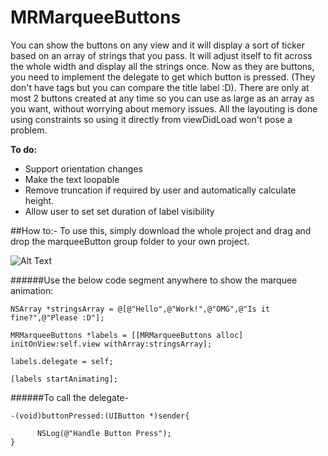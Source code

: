 # MRMarqueeButtons
You can show the buttons on any view and it will display a sort of ticker based on an array of strings that you pass. It will adjust itself to fit across the whole width and display all the strings once. Now as they are buttons, you need to implement the delegate to get which button is pressed. (They don't have tags but you can compare the title label :D). There are only at most 2 buttons created at any time so you can use as large as an array as you want, without worrying about memory issues. All the layouting is done using constraints so using it directly from viewDidLoad won't pose a problem.

**To do:** 
  * Support orientation changes
  * Make the text loopable
  * Remove truncation if required by user and automatically calculate height.
  * Allow user to set set duration of label visibility

##How to:-
To use this, simply download the whole project and drag and drop the marqueeButton group folder to your own project.

![Alt Text](https://thumbs.gfycat.com/WhichOpenCrustacean-size_restricted.gif)

######Use the below code segment anywhere to show the marquee animation:
    
    NSArray *stringsArray = @[@"Hello",@"Work!",@"OMG",@"Is it fine?",@"Please :D"];
    
    MRMarqueeButtons *labels = [[MRMarqueeButtons alloc] initOnView:self.view withArray:stringsArray];
    
    labels.delegate = self;
    
    [labels startAnimating];
   
######To call the delegate-

    -(void)buttonPressed:(UIButton *)sender{
    
          NSLog(@"Handle Button Press");
    }
